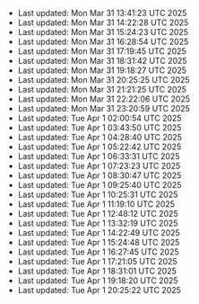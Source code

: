 
- Last updated: Mon Mar 31 13:41:23 UTC 2025
- Last updated: Mon Mar 31 14:22:28 UTC 2025
- Last updated: Mon Mar 31 15:24:23 UTC 2025
- Last updated: Mon Mar 31 16:28:54 UTC 2025
- Last updated: Mon Mar 31 17:19:45 UTC 2025
- Last updated: Mon Mar 31 18:31:42 UTC 2025
- Last updated: Mon Mar 31 19:18:27 UTC 2025
- Last updated: Mon Mar 31 20:25:25 UTC 2025
- Last updated: Mon Mar 31 21:21:25 UTC 2025
- Last updated: Mon Mar 31 22:22:06 UTC 2025
- Last updated: Mon Mar 31 23:20:59 UTC 2025
- Last updated: Tue Apr  1 02:00:54 UTC 2025
- Last updated: Tue Apr  1 03:43:50 UTC 2025
- Last updated: Tue Apr  1 04:28:40 UTC 2025
- Last updated: Tue Apr  1 05:22:42 UTC 2025
- Last updated: Tue Apr  1 06:33:31 UTC 2025
- Last updated: Tue Apr  1 07:23:23 UTC 2025
- Last updated: Tue Apr  1 08:30:47 UTC 2025
- Last updated: Tue Apr  1 09:25:40 UTC 2025
- Last updated: Tue Apr  1 10:25:31 UTC 2025
- Last updated: Tue Apr  1 11:19:10 UTC 2025
- Last updated: Tue Apr  1 12:48:12 UTC 2025
- Last updated: Tue Apr  1 13:32:19 UTC 2025
- Last updated: Tue Apr  1 14:22:49 UTC 2025
- Last updated: Tue Apr  1 15:24:48 UTC 2025
- Last updated: Tue Apr  1 16:27:45 UTC 2025
- Last updated: Tue Apr  1 17:21:05 UTC 2025
- Last updated: Tue Apr  1 18:31:01 UTC 2025
- Last updated: Tue Apr  1 19:18:20 UTC 2025
- Last updated: Tue Apr  1 20:25:22 UTC 2025
